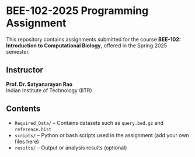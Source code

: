 # BEE-102-2025 Programming Assignment

This repository contains assignments submitted for the course **BEE-102: Introduction to Computational Biology**, offered in the Spring 2025 semester.

## Instructor
**Prof. Dr. Satyanarayan Rao**  
Indian Institute of Technology (IITR)

## Contents

- `Required_Data/` – Contains datasets such as `query.bed.gz` and `reference.hist`  
- `scripts/` – Python or bash scripts used in the assignment (add your own files here)  
- `results/` – Output or analysis results (optional)


